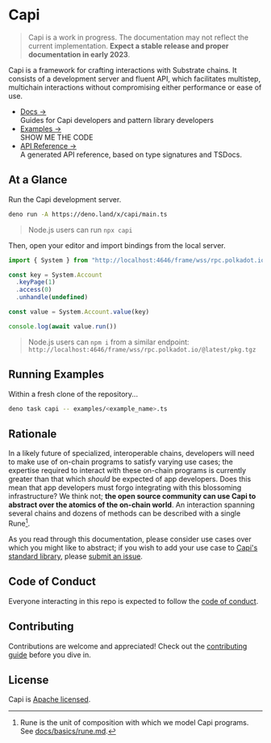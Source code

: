 # Capi

> Capi is a work in progress. The documentation may not reflect the current
> implementation. **Expect a stable release and proper documentation in early
> 2023**.

Capi is a framework for crafting interactions with Substrate chains. It consists
of a development server and fluent API, which facilitates multistep, multichain
interactions without compromising either performance or ease of use.

- [Docs &rarr;](https://docs.capi.dev)<br />Guides for Capi developers and
  pattern library developers
- [Examples &rarr;](./examples)<br />SHOW ME THE CODE
- [API Reference &rarr;](https://deno.land/x/capi/mod.ts)<br />A generated API
  reference, based on type signatures and TSDocs.

## At a Glance

Run the Capi development server.

```sh
deno run -A https://deno.land/x/capi/main.ts
```

> Node.js users can run `npx capi`

Then, open your editor and import bindings from the local server.

```ts
import { System } from "http://localhost:4646/frame/wss/rpc.polkadot.io/@latest/mod.ts"

const key = System.Account
  .keyPage(1)
  .access(0)
  .unhandle(undefined)

const value = System.Account.value(key)

console.log(await value.run())
```

> Node.js users can `npm i` from a similar endpoint:
> `http://localhost:4646/frame/wss/rpc.polkadot.io/@latest/pkg.tgz`

## Running Examples

Within a fresh clone of the repository...

<!-- TODO: track https://github.com/denoland/dotland/issues/2650#issuecomment-1437015262 -->

```sh
deno task capi -- examples/<example_name>.ts
```

## Rationale

In a likely future of specialized, interoperable chains, developers will need to
make use of on-chain programs to satisfy varying use cases; the expertise
required to interact with these on-chain programs is currently greater than that
which _should_ be expected of app developers. Does this mean that app developers
must forgo integrating with this blossoming infrastructure? We think not; **the
open source community can use Capi to abstract over the atomics of the on-chain
world**. An interaction spanning several chains and dozens of methods can be
described with a single Rune[^1].

As you read through this documentation, please consider use cases over which you
might like to abstract; if you wish to add your use case to
[Capi's standard library](patterns), please
[submit an issue](https://github.com/paritytech/capi/issues/new?title=pattern%20idea:%20).

## Code of Conduct

Everyone interacting in this repo is expected to follow the
[code of conduct](CODE_OF_CONDUCT.md).

## Contributing

Contributions are welcome and appreciated! Check out the
[contributing guide](CONTRIBUTING.md) before you dive in.

## License

Capi is [Apache licensed](LICENSE).

[^1]: Rune is the unit of composition with which we model Capi programs. See
[docs/basics/rune.md](https://docs.capi.dev/rune.md).
